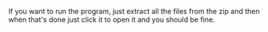 If you want to run the program, just extract all the files from the zip and then when that's done just click it to open it and you should be fine.
